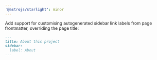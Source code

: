 ```yaml
---
'@astrojs/starlight': minor
---
```


Add support for customising autogenerated sidebar link labels from page frontmatter, overriding the page title:

```md
---
title: About this project
sidebar:
  label: About
---
```
